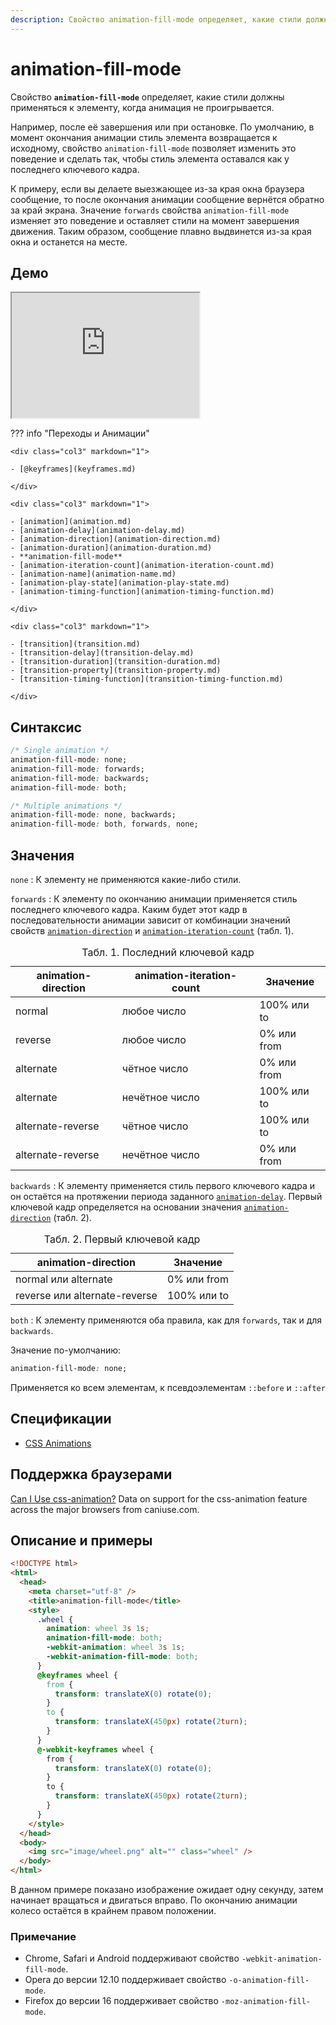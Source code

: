 ```yaml
---
description: Свойство animation-fill-mode определяет, какие стили должны применяться к элементу, когда анимация не проигрывается
---
```


# animation-fill-mode

Свойство **`animation-fill-mode`** определяет, какие стили должны применяться к элементу, когда анимация не проигрывается.

Например, после её завершения или при остановке. По умолчанию, в момент окончания анимации стиль элемента возвращается к исходному, свойство `animation-fill-mode` позволяет изменить это поведение и сделать так, чтобы стиль элемента оставался как у последнего ключевого кадра.

К примеру, если вы делаете выезжающее из-за края окна браузера сообщение, то после окончания анимации сообщение вернётся обратно за край экрана. Значение `forwards` свойства `animation-fill-mode` изменяет это поведение и оставляет стили на момент завершения движения. Таким образом, сообщение плавно выдвинется из-за края окна и останется на месте.

## Демо

<iframe class="interactive is-default-height" height="200" src="https://interactive-examples.mdn.mozilla.net/pages/css/animation-fill-mode.html" title="MDN Web Docs Interactive Example" loading="lazy" data-readystate="complete"></iframe>

??? info "Переходы и Анимации"

    <div class="col3" markdown="1">

    - [@keyframes](keyframes.md)

    </div>

    <div class="col3" markdown="1">

    - [animation](animation.md)
    - [animation-delay](animation-delay.md)
    - [animation-direction](animation-direction.md)
    - [animation-duration](animation-duration.md)
    - **animation-fill-mode**
    - [animation-iteration-count](animation-iteration-count.md)
    - [animation-name](animation-name.md)
    - [animation-play-state](animation-play-state.md)
    - [animation-timing-function](animation-timing-function.md)

    </div>

    <div class="col3" markdown="1">

    - [transition](transition.md)
    - [transition-delay](transition-delay.md)
    - [transition-duration](transition-duration.md)
    - [transition-property](transition-property.md)
    - [transition-timing-function](transition-timing-function.md)

    </div>

## Синтаксис

```css
/* Single animation */
animation-fill-mode: none;
animation-fill-mode: forwards;
animation-fill-mode: backwards;
animation-fill-mode: both;

/* Multiple animations */
animation-fill-mode: none, backwards;
animation-fill-mode: both, forwards, none;
```

## Значения

`none`
: К элементу не применяются какие-либо стили.

`forwards`
: К элементу по окончанию анимации применяется стиль последнего ключевого кадра. Каким будет этот кадр в последовательности анимации зависит от комбинации значений свойств [`animation-direction`](animation-direction.md) и [`animation-iteration-count`](animation-iteration-count.md) (табл. 1).

<table>
<caption>Табл. 1. Последний ключевой кадр</caption>
<thead>
<tr><th>animation-direction</th><th>animation-iteration-count</th><th>Значение</th></tr>
</thead>
<tbody>
<tr><td>normal</td><td>любое число</td><td>100% или to</td></tr>
<tr><td>reverse</td><td>любое число</td><td>0% или from</td></tr>
<tr><td>alternate</td><td>чётное число</td><td>0% или from</td></tr>
<tr><td>alternate</td><td>нечётное число</td><td>100% или to</td></tr>
<tr><td>alternate-reverse</td><td>чётное число</td><td>100% или to</td></tr>
<tr><td>alternate-reverse</td><td>нечётное число</td><td>0% или from</td></tr>
</tbody>
</table>

`backwards`
: К элементу применяется стиль первого ключевого кадра и он остаётся на протяжении периода заданного [`animation-delay`](animation-delay.md). Первый ключевой кадр определяется на основании значения [`animation-direction`](animation-direction.md) (табл. 2).

<table>
<caption>Табл. 2. Первый ключевой кадр</caption>
<thead>
<tr><th>animation-direction</th><th>Значение</th></tr>
</thead>
<tbody>
<tr><td>normal или alternate</td><td>0% или from</td></tr>
<tr><td>reverse или alternate-reverse</td><td>100% или to</td></tr>
</tbody>
</table>

`both`
: К элементу применяются оба правила, как для `forwards`, так и для `backwards`.

Значение по-умолчанию:

```css
animation-fill-mode: none;
```

Применяется ко всем элементам, к псевдоэлементам `::before` и `::after`

## Спецификации

- [CSS Animations](http://dev.w3.org/csswg/css-animations/#animation-fill-mode)

## Поддержка браузерами

<p class="ciu_embed" data-feature="css-animation" data-periods="future_1,current,past_1,past_2">
  <a href="http://caniuse.com/#feat=css-animation">Can I Use css-animation?</a> Data on support for the css-animation feature across the major browsers from caniuse.com.
</p>

## Описание и примеры

```html
<!DOCTYPE html>
<html>
  <head>
    <meta charset="utf-8" />
    <title>animation-fill-mode</title>
    <style>
      .wheel {
        animation: wheel 3s 1s;
        animation-fill-mode: both;
        -webkit-animation: wheel 3s 1s;
        -webkit-animation-fill-mode: both;
      }
      @keyframes wheel {
        from {
          transform: translateX(0) rotate(0);
        }
        to {
          transform: translateX(450px) rotate(2turn);
        }
      }
      @-webkit-keyframes wheel {
        from {
          transform: translateX(0) rotate(0);
        }
        to {
          transform: translateX(450px) rotate(2turn);
        }
      }
    </style>
  </head>
  <body>
    <img src="image/wheel.png" alt="" class="wheel" />
  </body>
</html>
```

В данном примере показано изображение ожидает одну секунду, затем начинает вращаться и двигаться вправо. По окончанию анимации колесо остаётся в крайнем правом положении.

### Примечание

- Chrome, Safari и Android поддерживают свойство `-webkit-animation-fill-mode`.
- Opera до версии 12.10 поддерживает свойство `-o-animation-fill-mode`.
- Firefox до версии 16 поддерживает свойство `-moz-animation-fill-mode`.
